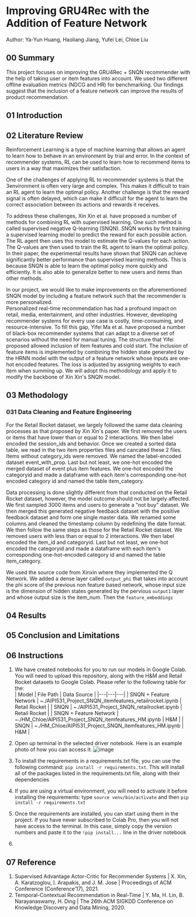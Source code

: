 # Improving GRU4Rec with the Addition of Feature Network
Author: Ya-Yun Huang, Haoliang Jiang, Yufei Lei, Chloe Liu
## 00 Summary
This project focuses on improving the GRU4Rec + SNQN recommender with the help of taking user or item features into account. We used two different offline evaluation metrics (NDCG and HR) for benchmarking. Our findings suggest that the inclusion of a feature network can improve the results of product recommendation. 
## 01 Introduction
## 02 Literature Review
Reinforcement Learning is a type of machine learning that allows an agent to learn how to behave in an environment by trial and error. In the context of recommender systems, RL can be used to learn how to recommend items to users in a way that maximizes their satisfaction.  

One of the challenges of applying RL to recommender systems is that the 3environment is often very large and complex. This makes it difficult to train an RL agent to learn the optimal policy. Another challenge is that the reward signal is often delayed, which can make it difficult for the agent to learn the correct association between its actions and rewards it receives.  

To address these challenges, Xin Xin et al. have proposed a number of methods for combining RL with supervised learning. One such method is called supervised negative Q-learning (SNQN). SNQN works by first training a supervised learning model to predict the reward for each possible action. The RL agent then uses this model to estimate the Q-values for each action. The Q-values are then used to train the RL agent to learn the optimal policy. In their paper, the experimental results have shown that SNQN can achieve significantly better performance than supervised learning methods. This is because SNQN is able to learn the optimal policy more quickly and efficiently. It is also able to generalize better to new users and items than other methods.  

In our project, we would like to make improvements on the aforementioned SNQN model by including a feature network such that the recommender is more personalized.  
Personalized real-time recommendation has had a profound impact on retail, media, entertainment, and other industries. However, developing recommender systems for every use case is costly, time-consuming, and resource-intensive. To fill this gap, Yifei Ma et al. have proposed a number of black-box recommender systems that can adapt to a diverse set of scenarios without the need for manual tuning. The structure that Yifei proposed allowed inclusion of item features and cold start. The inclusion of feature items is implemented by combining the hidden state generated by the HRNN model with the output of a feature network whose inputs are one-hot encoded features. The loss is adjusted by assigning weights to each item when summing up. We will adopt this methodology and apply it to modify the backbone of Xin Xin's SNQN model.
## 03 Methodology
### 031 Data Cleaning and Feature Engineering
For the Retail Rocket dataset, we largely followed the same data cleaning processes as that proposed by Xin Xin's paper. We first removed the users or items that have lower than or equal to 2 interactions. We then label encoded the session_ids and behavior. Once we created a sorted data table, we read in the two item properties files and cancated these 2 files. Items without category_ids were removed. We named the label-encoded dataset event_with_prop. Last but not least, we one-hot encoded the merged dataset of event plus item features. We one-hot encoded the categoryid and made a dataframe with each item's corresponding one-hot encoded category id and named the table item_category.  

Data processing is done slightly different from that conducted on the Retail Rocket dataset, however, the model outcome should not be largely affected. We first sampled 3000 items and users to generate a "not buy" dataset. We then merged this generated negative feedback dataset with the positive feedback dataset and form one single master data. We renamed some columns and cleaned the timestamp column by redefining the date format. We then follow the same steps as those for the Retail Rocket dataset. We removed users with less than or equal to 2 interactions. We then label encoded the item_id and categoryid. Last but not least, we one-hot encoded the categoryid and made a dataframe with each item's corresponding one-hot-encoded category id and named the table item_category.  

We used the source code from Xinxin where they implemented the Q Network. We added a dense layer called `output_phi` that takes into account the phi score of the previous non feature based network, whose input size is the dimension of hidden states generated by the pervious `output1` layer and whose output size is the item_num. Then the `feature_embeddings` 
## 04 Results
## 05 Conclusion and Limitations
## 06 Instructions
1. We have created notebooks for you to run our models in Google Colab. You will need to upload this repository, along with the H&M and Retail Rocket datasets to Google Colab. Please refer to the following table for the:  
| Model | File Path | Data Source |
|---|---|---|
| SNQN + Feature Network | ~./AIPI531_Project_SNQN_itemfeatures_retailrocket.ipynb | Retail Rocket |
| SNQN | ~./AIPI531_Project_SNQN_retailrocket.ipynb | Retail Rocket |
| SNQN + Feature Network | ~./HM_Chloe/AIPI531_Project_SNQN_itemfeatures_HM.ipynb | H&M |
| SNQN | ~./HM_Chloe/AIPI531_Project_SNQN_itemfeatures_HM.ipynb | H&M |

2. Open up terminal in the selected driver notebook. Here is an example photo of how you can access it: ![image](https://user-images.githubusercontent.com/90075179/236083065-e42fad95-ac6f-4b74-9651-c3de9728d20a.png)  

3. To install the requirements in a requirements.txt file, you can use the following command: `pip install -r requirements.txt`. This will install all of the packages listed in the requirements.txt file, along with their dependencies  

4. If you are using a virtual environment, you will need to activate it before installing the requirements: type `source venv/bin/activate` and then `pip install -r requirements.txt`  

5. Once the requirements are installed, you can start using them in the project. If you have never subscribed to Colab Pro, then you will not have access to the terminal. In this case, simply copy the version numbers and paste it to the `!pip install...` line in the driver notebook  

6. 

## 07 Reference
1. Supervised Advantage Actor-Critic for Recommender Systems | X. Xin, A. Karatzoglou, I. Arapakis, and J. M. Jose | Proceedings of ACM Conference (Conference’17), 2021.  
2. Temporal-Contextual Recommendation in Real-Time | Y. Ma, H. Lin, B. Narayanaswamy, H. Ding | The 26th ACM SIGKDD Conference on Knowledge Discovery and Data Mining, 2020.

